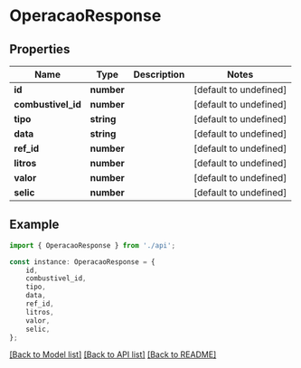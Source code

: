 # OperacaoResponse


## Properties

Name | Type | Description | Notes
------------ | ------------- | ------------- | -------------
**id** | **number** |  | [default to undefined]
**combustivel_id** | **number** |  | [default to undefined]
**tipo** | **string** |  | [default to undefined]
**data** | **string** |  | [default to undefined]
**ref_id** | **number** |  | [default to undefined]
**litros** | **number** |  | [default to undefined]
**valor** | **number** |  | [default to undefined]
**selic** | **number** |  | [default to undefined]

## Example

```typescript
import { OperacaoResponse } from './api';

const instance: OperacaoResponse = {
    id,
    combustivel_id,
    tipo,
    data,
    ref_id,
    litros,
    valor,
    selic,
};
```

[[Back to Model list]](../README.md#documentation-for-models) [[Back to API list]](../README.md#documentation-for-api-endpoints) [[Back to README]](../README.md)
